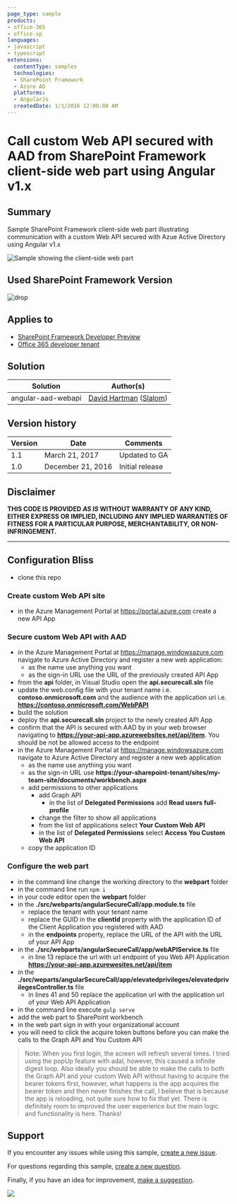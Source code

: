```yaml
---
page_type: sample
products:
- office-365
- office-sp
languages:
- javascript
- typescript
extensions:
  contentType: samples
  technologies:
  - SharePoint Framework
  - Azure AD
  platforms:
  - AngularJs
  createdDate: 1/1/2016 12:00:00 AM
---
```

# Call custom Web API secured with AAD from SharePoint Framework client-side web part using Angular v1.x

## Summary

Sample SharePoint Framework client-side web part illustrating communication with a custom Web API secured with Azue Active Directory using Angular v1.x

![Sample showing the client-side web part](./assets/preview.jpg)

## Used SharePoint Framework Version 

![drop](https://img.shields.io/badge/drop-ga-green.svg)

## Applies to

* [SharePoint Framework Developer Preview](https://docs.microsoft.com/sharepoint/dev/spfx/sharepoint-framework-overview)
* [Office 365 developer tenant](https://docs.microsoft.com/sharepoint/dev/spfx/set-up-your-developer-tenant)

## Solution

Solution|Author(s)
--------|---------
angular-aad-webapi|[David Hartman](https://github.com/davidhartman) ([Slalom](https://slalom.com))

## Version history

Version|Date|Comments
-------|----|--------
1.1|March 21, 2017|Updated to GA
1.0|December 21, 2016|Initial release

## Disclaimer

**THIS CODE IS PROVIDED *AS IS* WITHOUT WARRANTY OF ANY KIND, EITHER EXPRESS OR IMPLIED, INCLUDING ANY IMPLIED WARRANTIES OF FITNESS FOR A PARTICULAR PURPOSE, MERCHANTABILITY, OR NON-INFRINGEMENT.**

---

## Configuration Bliss

- clone this repo

### Create custom Web API site

- in the Azure Management Portal at https://portal.azure.com create a new API App

### Secure custom Web API with AAD

- in the Azure Management Portal at https://manage.windowsazure.com navigate to Azure Active Directory and register a new web application:
  - as the name use anything you want
  - as the sign-in URL use the URL of the previously created API App 
- from the **api** folder, in Visual Studio open the **api.securecall.sln** file
- update the web.config file with your tenant name i.e. **contoso.onmicrosoft.com** and the audience with the application uri i.e. **https://contoso.onmicrosoft.com/WebPAPI**
- build the solution
- deploy the **api.securecall.sln** project to the newly created API App
- confirm that the API is secured with AAD by in your web browser navigating to **https://your-api-app.azurewebsites.net/api/item**. You should be not be allowed access to the endpoint
- in the Azure Management Portal at https://manage.windowsazure.com navigate to Azure Active Directory and register a new web application
  - as the name use anything you want
  - as the sign-in URL use **https://your-sharepoint-tenant/sites/my-team-site/documents/workbench.aspx** 
  - add permissions to other applications
    - add Graph API
        - in the list of **Delegated Permissions** add **Read users full-profile**
    - change the filter to show all applications
    - from the list of applications select **Your Custom Web API**
    -   in the list of **Delegated Permissions** select **Access You Custom Web API**
  - copy the application ID
 
 ### Configure the web part

- in the command line change the working directory to the **webpart** folder
- in the command line run `npm i`
- in your code editor open the **webpart** folder
- in the **./src/webparts/angularSecureCall/app.module.ts** file
  - replace the tenant with your tenant name
  - replace the GUID in the **clientId** property with the application ID of the Client Application you registered with AAD
  - in the **endpoints** property, replace the URL of the API with the URL of your API App
- in the **./src/webparts/angularSecureCall/app/webAPIService.ts** file
  - in line 13 replace the url with url endpoint of you Web API Application **https://your-api-app.azurewesites.net/api/item**
- in the **./src/weparts/angularSecureCall/app/elevatedprivileges/elevatedprivilegesController.ts** file
  - in lines 41 and 50 replace the application url with the application url of your Web API Application
- in the command line execute `gulp serve`
- add the web part to SharePoint workbench
- in the web part sign in with your organizational account
- you will need to click the acquire token buttons before you can make the calls to the Graph API and You Custom API

> Note: When you first login, the screen will refresh several times. I tried using the popUp feature with adal,
> however, this caused a infinite digest loop. Also ideally you should be able to make the calls to both the Graph
> API and your custom Web API without having to acquire the bearer tokens first, however, what happens is the app
> acquires the bearer token and then never finishes the call, I believe that is because the app is reloading, not quite
> sure how to fix that yet. There is definitely room to improved the user experience but the main logic and functionality
> is here. Thanks!

## Support

If you encounter any issues while using this sample, [create a new issue](https://github.com/pnp/sp-dev-fx-webparts/issues/new?assignees=&labels=Needs%3A+Triage+%3Amag%3A%2Ctype%3Abug-suspected&template=bug-report.yml&sample=angular-aad-webapi&authors=@davidhartman&title=angular-aad-webapi%20-%20).

For questions regarding this sample, [create a new question](https://github.com/pnp/sp-dev-fx-webparts/issues/new?assignees=&labels=Needs%3A+Triage+%3Amag%3A%2Ctype%3Abug-suspected&template=question.yml&sample=angular-aad-webapi&authors=@davidhartman&title=angular-aad-webapi%20-%20).

Finally, if you have an idea for improvement, [make a suggestion](https://github.com/pnp/sp-dev-fx-webparts/issues/new?assignees=&labels=Needs%3A+Triage+%3Amag%3A%2Ctype%3Abug-suspected&template=suggestion.yml&sample=angular-aad-webapi&authors=@davidhartman&title=angular-aad-webapi%20-%20).


<img src="https://telemetry.sharepointpnp.com/sp-dev-fx-webparts/samples/angular-aad-webapi" />
